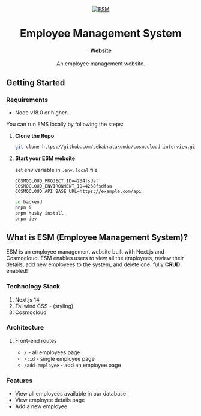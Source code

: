 <p align="center">
  <a href="https://cosmocloud-interview.vercel.app">
    <img src="https://github.com/user-attachments/assets/2c52522d-942c-4a42-9eda-85a4acdb5c97" alt="ESM" />
  </a>
</p>
<h1 align="center">
  Employee Management System
</h1>

<h4 align="center">
  <a href="https://cosmocloud-interview.vercel.app">Website</a>
</h4>

<p align="center">
An employee management website.
</p>

## Getting Started

### Requirements

- Node v18.0 or higher.

You can run EMS locally by following the steps:

1. **Clone the Repo**

   ```bash
   git clone https://github.com/sebabratakundu/cosmocloud-interview.git
   ```

2. **Start your ESM website**

   set env variable in `.env.local` file

   ```dotenv
   COSMOCLOUD_PROJECT_ID=4234fsdaf
   COSMOCLOUD_ENVIRONMENT_ID=4238fsdfsa
   COSMOCLOUD_API_BASE_URL=https://example.com/api
   ```

   ```bash
   cd backend
   pnpm i
   pnpm husky install
   pnpm dev
   ```

## What is ESM (Employee Management System)?

ESM is an employee management website built with Next.js and Cosmocloud. ESM enables users to view all the employees, review their details, add new employees to the system, and delete one. fully **CRUD** enabled!

### Technology Stack

1. Next.js 14
2. Tailwind CSS - (styling)
3. Cosmocloud

### Architecture

1. Front-end routes

   - `/` - all employees page
   - `/:id` - single employee page
   - `/add-employee` - add an employee page

### Features

- View all employees available in our database
- View employee details page
- Add a new employee
